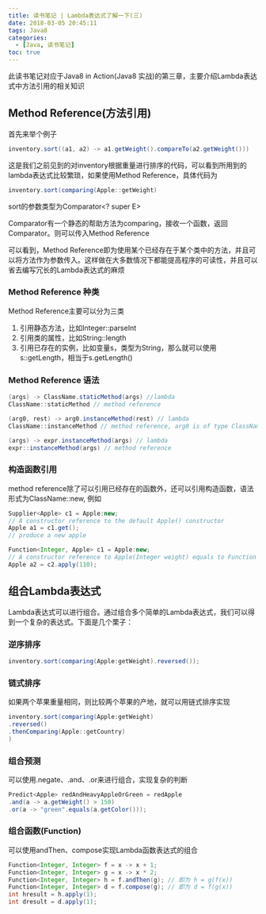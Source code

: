 ```yaml
---
title: 读书笔记 | Lambda表达式了解一下(三)
date: 2018-03-05 20:45:11
tags: Java8
categories:
  - [Java, 读书笔记]
toc: true
---
```


此读书笔记对应于Java8 in Action(Java8 实战)的第三章，主要介绍Lambda表达式中方法引用的相关知识

<!--more-->

## Method Reference(方法引用)
首先来举个例子
```java
inventory.sort((a1, a2) -> a1.getWeight().compareTo(a2.getWeight()))
```
这是我们之前见到的对inventory根据重量进行排序的代码，可以看到所用到的lambda表达式比较繁琐，如果使用Method Reference，具体代码为
```java
inventory.sort(comparing(Apple::getWeight)
```
sort的参数类型为Comparator<? super E>

Comparator有一个静态的帮助方法为comparing，接收一个函数，返回Comparator。则可以传入Method Reference

可以看到，Method Reference即为使用某个已经存在于某个类中的方法，并且可以将方法作为参数传入。这样做在大多数情况下都能提高程序的可读性，并且可以省去编写冗长的Lambda表达式的麻烦

### Method Reference 种类
Method Reference主要可以分为三类
1. 引用静态方法，比如Integer::parseInt
2. 引用类的属性，比如String::length
3. 引用已存在的实例，比如变量s，类型为String，那么就可以使用s::getLength，相当于s.getLength()

### Method Reference 语法
```java
(args) -> ClassName.staticMethod(args) //lambda
ClassName::staticMethod // method reference
```
```java
(arg0, rest) -> arg0.instanceMethod(rest) // lambda
ClassName::instanceMethod // method reference, arg0 is of type ClassName
```
```java
(args) -> expr.instanceMethod(args) // lambda
expr::instanceMethod(args) // method reference
```

### 构造函数引用
method reference除了可以引用已经存在的函数外，还可以引用构造函数，语法形式为ClassName::new, 例如
```java
Supplier<Apple> c1 = Apple:new; 
// A constructor reference to the default Apple() constructor
Apple a1 = c1.get();
// produce a new apple
```

```java
Function<Integer, Apple> c1 = Apple:new;
// A constructor reference to Apple(Integer weight) equals to Function interface
Apple a2 = c2.apply(110);
```

## 组合Lambda表达式
Lambda表达式可以进行组合。通过组合多个简单的Lambda表达式，我们可以得到一个复杂的表达式。下面是几个栗子：

### 逆序排序
```java
inventory.sort(comparing(Apple:getWeight).reversed());
```

### 链式排序
如果两个苹果重量相同，则比较两个苹果的产地，就可以用链式排序实现
```java
inventory.sort(comparing(Apple:getWeight)
.reversed()
.thenComparing(Apple::getCountry)
)
```

### 组合预测
可以使用.negate、.and、.or来进行组合，实现复杂的判断
```java
Predict<Apple> redAndHeavyAppleOrGreen = redApple
.and(a -> a.getWeight() > 150)
.or(a -> "green".equals(a.getColor()));
```

### 组合函数(Function)
可以使用andThen、compose实现Lambda函数表达式的组合
```java
Function<Integer, Integer> f = x -> x + 1;
Function<Integer, Integer> g = x -> x * 2;
Function<Integer, Integer> h = f.andThen(g); // 即为 h = g(f(x))
Function<Integer, Integer> d = f.compose(g); // 即为 d = f(g(x))
int hresult = h.apply(1);
int dresult = d.apply(1);
```


